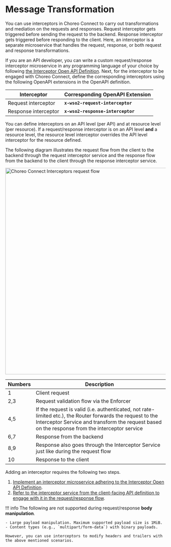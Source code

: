 # Message Transformation

You can use interceptors in Choreo Connect to carry out transformations and mediation on the requests and responses.
Request interceptor gets triggered before sending the request to the backend. Response interceptor gets triggered before
responding to the client. Here, an interceptor is a separate microservice that handles the request, response, or
both request and response transformations.

If you are an API developer, you can write a custom request/response interceptor microservice in any programming
language of your choice by following [the Interceptor Open API Definition](https://raw.githubusercontent.com/wso2/product-microgateway/v1.0.0-alpha/resources/interceptor-service-open-api.yaml).
Next, for the interceptor to be engaged with Choreo Connect, define the corresponding interceptors using the following
OpenAPI extensions in the OpenAPI definition.

| Interceptor          | Corresponding OpenAPI Extension   |
|----------------------|-----------------------------------|
| Request interceptor  | **`x-wso2-request-interceptor`**  |
| Response interceptor | **`x-wso2-response-interceptor`** |

You can define interceptors on an API level (per API) and at resource level (per resource). If a request/response
interceptor is on an API level **and** a resource level, the resource level interceptor overrides the API level
interceptor for the resource defined.

The following diagram illustrates the request flow from the client to the backend through the request interceptor service and the response flow from the backend to the client through the response interceptor service.

<img src="{{base_path}}/assets/img/deploy/mgw/interceptors-overview.png" alt="Choreo Connect Interceptors request flow" width="650px"/>

| Numbers | Description                                                                                                                                                                                                  |
|---------|--------------------------------------------------------------------------------------------------------------------------------------------------------------------------------------------------------------|
| 1       | Client request                                                                                                                                                                                               |
| 2,3     | Request validation flow via the Enforcer                                                                                                                                                                     |
| 4,5     | If the request is valid (i.e. authenticated, not rate-limited etc.), the Router forwards the request to the Interceptor Service and transform the request based on the response from the interceptor service |
| 6,7     | Response from the backend                                                                                                                                                                                    |
| 8,9     | Response also goes through the Interceptor Service just like during the request flow                                                                                                                         |
| 10      | Response to the client                                                                                                                                                                                       |

Adding an interceptor requires the following two steps.

1. [Implement an interceptor microservice adhering to the Interceptor Open API Definition]({{base_path}}/deploy-and-publish/deploy-on-gateway/choreo-connect/message-transformation/interceptor-microservice/interceptor-microservice/).
2. [Refer to the interceptor service from the client-facing API definition to engage with it in the request/response flow]({{base_path}}/deploy-and-publish/deploy-on-gateway/choreo-connect/message-transformation/defining-interceptors-in-an-open-api-definition/).

!!! info
    The following are not supported during request/response **body manipulation**.

    - Large payload manipulation. Maximum supported payload size is 1MiB.
    - Content types (e.g., `multipart/form-data`) with binary payloads.

    However, you can use interceptors to modify headers and trailers with the above mentioned scenarios.



